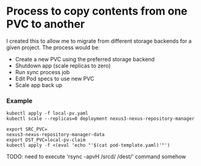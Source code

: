 # Process to copy contents from one PVC to another

I created this to allow me to migrate from different storage backends for a given project. The process would be:

 * Create a new PVC using the preferred storage backend
 * Shutdown app (scale replicas to zero)
 * Run sync process job
 * Edit Pod specs to use new PVC
 * Scale app back up

### Example
```
kubectl apply -f local-pv.yaml 
kubectl scale --replicas=0 deployment nexus3-nexus-repository-manager

export SRC_PVC=
nexus3-nexus-repository-manager-data
export DST_PVC=local-pv-claim
kubectl apply -f <(eval 'echo "'$(cat pod-template.yaml)'"')
```
TODO: need to execute 'rsync -apvH /srcd/ /dest/' command somehow